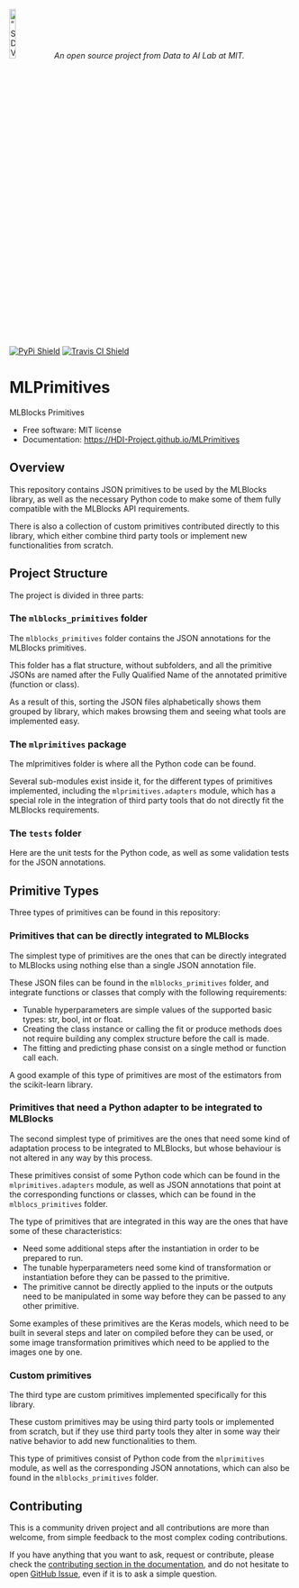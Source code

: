 <p align="left">
<img width=15% src="https://dai.lids.mit.edu/wp-content/uploads/2018/06/Logo_DAI_highres.png" alt=“SDV” />
<i>An open source project from Data to AI Lab at MIT.</i>
</p>



[![PyPi Shield](https://img.shields.io/pypi/v/mlprimitives.svg)](https://pypi.python.org/pypi/mlprimitives)
[![Travis CI Shield](https://travis-ci.org/HDI-Project/MLPrimitives.svg?branch=master)](https://travis-ci.org/HDI-Project/MLPrimitives)


# MLPrimitives

MLBlocks Primitives

- Free software: MIT license
- Documentation: https://HDI-Project.github.io/MLPrimitives


## Overview

This repository contains JSON primitives to be used by the MLBlocks library, as well as the
necessary Python code to make some of them fully compatible with the MLBlocks API requirements.

There is also a collection of custom primitives contributed directly to this library, which
either combine third party tools or implement new functionalities from scratch.


## Project Structure

The project is divided in three parts:

### The `mlblocks_primitives` folder

The `mlblocks_primitives` folder contains the JSON annotations for the MLBlocks primitives.

This folder has a flat structure, without subfolders, and all the primitive JSONs are named
after the Fully Qualified Name of the annotated primitive (function or class).

As a result of this, sorting the JSON files alphabetically shows them grouped by library, which
makes browsing them and seeing what tools are implemented easy.

### The `mlprimitives` package

The mlprimitives folder is where all the Python code can be found.

Several sub-modules exist inside it, for the different types of primitives implemented, including
the `mlprimitives.adapters` module, which has a special role in the integration of third
party tools that do not directly fit the MLBlocks requirements.

### The `tests` folder

Here are the unit tests for the Python code, as well as some validation tests for the JSON
annotations.


## Primitive Types

Three types of primitives can be found in this repository:

### Primitives that can be directly integrated to MLBlocks

The simplest type of primitives are the ones that can be directly integrated to MLBlocks
using nothing else than a single JSON annotation file.

These JSON files can be found in the `mlblocks_primitives` folder, and integrate functions
or classes that comply with the following requirements:

* Tunable hyperparameters are simple values of the supported basic types: str, bool, int or float.
* Creating the class instance or calling the fit or produce methods does not require building
  any complex structure before the call is made.
* The fitting and predicting phase consist on a single method or function call each.

A good example of this type of primitives are most of the estimators from the scikit-learn
library.

### Primitives that need a Python adapter to be integrated to MLBlocks

The second simplest type of primitives are the ones that need some kind of adaptation process
to be integrated to MLBlocks, but whose behaviour is not altered in any way by this process.

These primitives consist of some Python code which can be found in the `mlprimitives.adapters`
module, as well as JSON annotations that point at the corresponding functions or classes,
which can be found in the `mlblocs_primitives` folder.

The type of primitives that are integrated in this way are the ones that have some of these
characteristics:

* Need some additional steps after the instantiation in order to be prepared to run.
* The tunable hyperparameters need some kind of transformation or instantiation before they can
  be passed to the primitive.
* The primitive cannot be directly applied to the inputs or the outputs need to be manipulated in
  some way before they can be passed to any other primitive.

Some examples of these primitives are the Keras models, which need to be built in several steps
and later on compiled before they can be used, or some image transformation primitives which
need to be applied to the images one by one.

### Custom primitives

The third type are custom primitives implemented specifically for this library.

These custom primitives may be using third party tools or implemented from scratch, but if they
use third party tools they alter in some way their native behavior to add new functionalities
to them.

This type of primitives consist of Python code from the `mlprimitives` module, as well as the
corresponding JSON annotations, which can also be found in the `mlblocks_primitives` folder.


## Contributing

This is a community driven project and all contributions are more than welcome, from simple
feedback to the most complex coding contributions.

If you have anything that you want to ask, request or contribute, please check the
[contributing section in the documentation][contributing-docs], and do not hesitate
to open [GitHub Issue](https://github.com/HDI-Project/MLPrimitives/issues), even if it is
to ask a simple question.

[contributing-docs]: https://hdi-project.github.io/MLPrimitives/contributing.html
